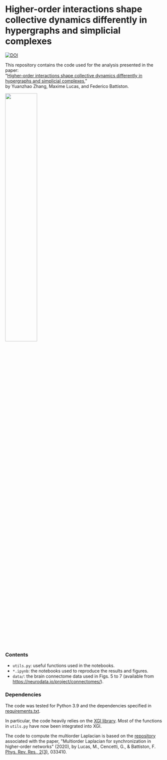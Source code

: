 # Higher-order interactions shape collective dynamics differently in hypergraphs and simplicial complexes

[![DOI](https://zenodo.org/badge/466099254.svg)](https://zenodo.org/badge/latestdoi/466099254)

This repository contains the code used for the analysis presented in the paper:  
"[Higher-order interactions shape collective dynamics differently in hypergraphs and simplicial complexes][2],"  
by Yuanzhao Zhang, Maxime Lucas, and Federico Battiston.

<img src="https://user-images.githubusercontent.com/7493360/220310428-c26eb720-1519-4a1d-acac-5228191db7c2.jpeg" width="45%">

### Contents
- `utils.py`: useful functions used in the notebooks.
- `*.ipynb`: the notebooks used to reproduce the results and figures.
- `data/`: the brain connectome data used in Figs. 5 to 7 (available from https://neurodata.io/project/connectomes/). 

### Dependencies

The code was tested for Python 3.9 and the dependencies specified in [requirements.txt](requirements.txt).

In particular, the code heavily relies on the [XGI library](https://github.com/ComplexGroupInteractions/xgi). Most of the functions in `utils.py` have now been integrated into XGI.

The code to compute the multiorder Laplacian is based on the [repository](https://github.com/maximelucas/multiorder_Laplacian) associated with the paper, "Multiorder Laplacian for synchronization in higher-order networks" (2020), by Lucas, M., Cencetti, G., & Battiston, F. [Phys. Rev. Res., 2(3)][1], 033410.

[1]: https://doi.org/10.1103/PhysRevResearch.2.033410
[2]: https://arxiv.org/abs/2203.03060
